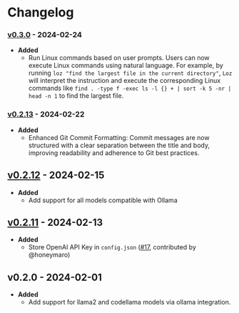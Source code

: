 # Changelog
### [v0.3.0]((https://github.com/joone/loz/compare/v0.2.13...v0.3.0)) - 2024-02-24
- **Added**
  - Run Linux commands based on user prompts. Users can now execute Linux commands using natural language. For example, by running `loz "find the largest file in the current directory"`,
  `Loz` will interpret the instruction and execute the corresponding Linux commands like `find . -type f -exec ls -l {} + | sort -k 5 -nr | head -n 1` to find the largest file.
### [v0.2.13](https://github.com/joone/loz/compare/v0.2.12...v0.2.13) - 2024-02-22
- **Added**
  - Enhanced Git Commit Formatting: Commit messages are now structured with a clear separation between the title and body, improving readability and adherence to Git best practices.

## [v0.2.12](https://github.com/joone/loz/compare/v0.2.11...v0.2.12) - 2024-02-15
- **Added**
  - Add support for all models compatible with Ollama
## [v0.2.11](https://github.com/joone/loz/compare/v0.2.10...v0.2.11) - 2024-02-13
- **Added**
  - Store OpenAI API Key in `config.json` ([#17](https://github.com/joone/loz/pull/17), contributed by @honeymaro)

## v0.2.0 - 2024-02-01
- **Added**
  - Add support for llama2 and codellama models via ollama integration.
